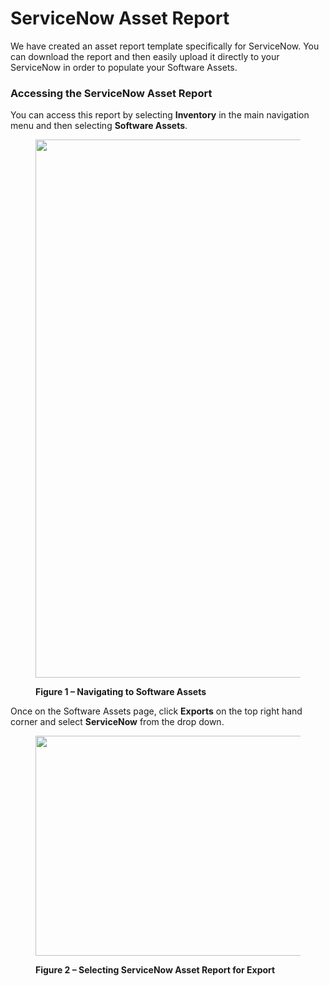 # ServiceNow Asset Report

We have created an asset report template specifically for ServiceNow. You can download the report and then easily upload it directly to your ServiceNow in order to populate your Software Assets.

### Accessing the ServiceNow Asset Report <a href="#accessing-the-servicenow-asset-report" id="accessing-the-servicenow-asset-report"></a>

You can access this report by selecting **Inventory** in the main navigation menu and then selecting **Software Assets**.

<figure><img src="https://help.pyracloud.com/wp-content/uploads/2020/10/image-65.png" alt="" height="861" width="932"><figcaption><p><strong>Figure 1 – Navigating to Software Assets</strong></p></figcaption></figure>

Once on the Software Assets page, click **Exports** on the top right hand corner and select **ServiceNow** from the drop down.

<figure><img src="https://help.pyracloud.com/wp-content/uploads/2020/10/image-66-1024x352.png" alt="" height="352" width="1024"><figcaption><p><strong>Figure 2 – Selecting ServiceNow Asset Report for Export</strong></p></figcaption></figure>
